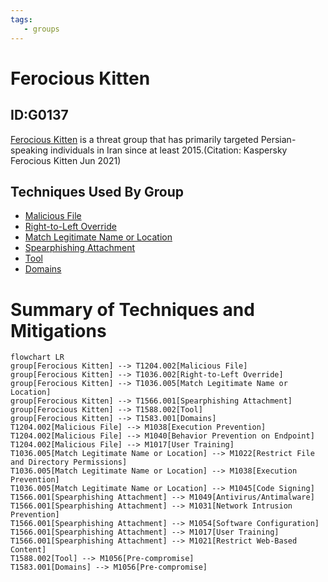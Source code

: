 ```yaml
---
tags:
   - groups
---
```

# Ferocious Kitten
## ID:G0137
[Ferocious Kitten](/mitre/groups/G0137) is a threat group that has primarily targeted Persian-speaking individuals in Iran since at least 2015.(Citation: Kaspersky Ferocious Kitten Jun 2021)
## Techniques Used By Group
* [Malicious File](/mitre/techniques/T1204/002)
* [Right-to-Left Override](/mitre/techniques/T1036/002)
* [Match Legitimate Name or Location](/mitre/techniques/T1036/005)
* [Spearphishing Attachment](/mitre/techniques/T1566/001)
* [Tool](/mitre/techniques/T1588/002)
* [Domains](/mitre/techniques/T1583/001)

# Summary of Techniques and Mitigations
```mermaid
flowchart LR
group[Ferocious Kitten] --> T1204.002[Malicious File]
group[Ferocious Kitten] --> T1036.002[Right-to-Left Override]
group[Ferocious Kitten] --> T1036.005[Match Legitimate Name or Location]
group[Ferocious Kitten] --> T1566.001[Spearphishing Attachment]
group[Ferocious Kitten] --> T1588.002[Tool]
group[Ferocious Kitten] --> T1583.001[Domains]
T1204.002[Malicious File] --> M1038[Execution Prevention]
T1204.002[Malicious File] --> M1040[Behavior Prevention on Endpoint]
T1204.002[Malicious File] --> M1017[User Training]
T1036.005[Match Legitimate Name or Location] --> M1022[Restrict File and Directory Permissions]
T1036.005[Match Legitimate Name or Location] --> M1038[Execution Prevention]
T1036.005[Match Legitimate Name or Location] --> M1045[Code Signing]
T1566.001[Spearphishing Attachment] --> M1049[Antivirus/Antimalware]
T1566.001[Spearphishing Attachment] --> M1031[Network Intrusion Prevention]
T1566.001[Spearphishing Attachment] --> M1054[Software Configuration]
T1566.001[Spearphishing Attachment] --> M1017[User Training]
T1566.001[Spearphishing Attachment] --> M1021[Restrict Web-Based Content]
T1588.002[Tool] --> M1056[Pre-compromise]
T1583.001[Domains] --> M1056[Pre-compromise]
```
